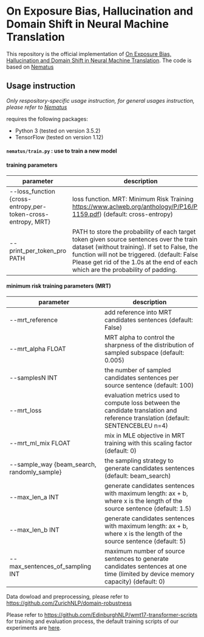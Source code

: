 # On Exposure Bias, Hallucination and Domain Shift in Neural Machine Translation

This repository is the official implementation of [On Exposure Bias, Hallucination and Domain Shift in Neural Machine Translation](). The code is based on [Nematus](https://github.com/EdinburghNLP/nematus)

## Usage instruction
*Only respository-specific usage instruction, for general usages instruction, please refer to [Nematus](https://github.com/EdinburghNLP/nematus)*

requires the following packages:

 - Python 3 (tested on version 3.5.2)
 - TensorFlow (tested on version 1.12)

#### `nematus/train.py` : use to train a new model

#### training parameters
| parameter | description |
|---        |---          |
| --loss_function {cross-entropy,per-token-cross-entropy, MRT} | loss function. MRT: Minimum Risk Training https://www.aclweb.org/anthology/P/P16/P16-1159.pdf) (default: cross-entropy) |
| --print_per_token_pro PATH | PATH to store the probability of each target token given source sentences over the training dataset (without training). If set to False, the function will not be triggered. (default: False). Please get rid of the 1.0s at the end of each list which are the probability of padding. |

#### minimum risk training parameters (MRT)

| parameter | description |
|---        |---          |
| --mrt_reference | add reference into MRT candidates sentences (default: False) |
| --mrt_alpha FLOAT | MRT alpha to control the sharpness of the distribution of sampled subspace (default: 0.005) |
| --samplesN INT | the number of sampled candidates sentences per source sentence (default: 100) |
| --mrt_loss | evaluation metrics used to compute loss between the candidate translation and reference translation (default: SENTENCEBLEU n=4) |
| --mrt_ml_mix FLOAT | mix in MLE objective in MRT training with this scaling factor (default: 0) |
| --sample_way {beam_search, randomly_sample} | the sampling strategy to generate candidates sentences (default: beam_search) |
| --max_len_a INT | generate candidates sentences with maximum length: ax + b, where x is the length of the source sentence (default: 1.5) |
| --max_len_b INT | generate candidates sentences with maximum length: ax + b, where x is the length of the source sentence (default: 5) |
| --max_sentences_of_sampling INT | maximum number of source sentences to generate candidates sentences at one time (limited by device memory capacity) (default: 0) |

Data dowload and preprocessing, please refer to https://github.com/ZurichNLP/domain-robustness

Please refer to https://github.com/EdinburghNLP/wmt17-transformer-scripts for training and evaluation process, the default training scripts of our experiments are [here](./scripts).


